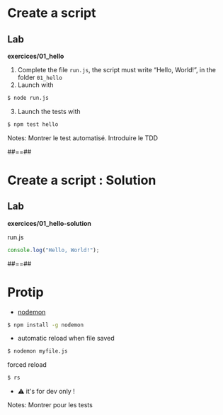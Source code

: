 <!-- .slide: class="exercice" -->

# Create a script

## Lab

<b>exercices/01_hello</b>

1. Complete the file `run.js`, the script must write “Hello, World!”, in the folder `01_hello`
2. Launch with

```bash
$ node run.js
```

3. Launch the tests with

```bash
$ npm test hello
```

Notes:
Montrer le test automatisé. Introduire le TDD

##==##

<!-- .slide: class="exercice" -->

# Create a script : Solution

## Lab

<b>exercices/01_hello-solution</b>

run.js

```javascript
console.log("Hello, World!");
```

##==##

# Protip

- [nodemon](https://nodemon.io/)

```bash
$ npm install -g nodemon
```

- automatic reload when file saved

```bash
$ nodemon myfile.js
```

forced reload

```bash
$ rs
```

- ⚠ it's for dev only !

Notes:
Montrer pour les tests

